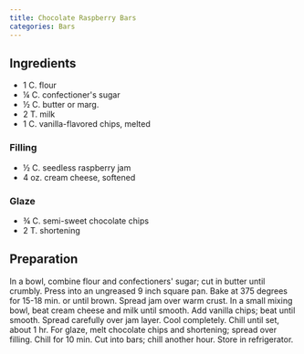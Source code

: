 ```yaml
---
title: Chocolate Raspberry Bars
categories: Bars
---
```


## Ingredients

- 1 C.  flour
- ¼ C.  confectioner's sugar
- ½ C.  butter or marg.
- 2 T. milk
- 1 C.  vanilla-flavored chips, melted

### Filling

- ½ C.  seedless raspberry jam
- 4 oz. cream cheese, softened

### Glaze

- ¾ C.  semi-sweet chocolate  chips
- 2 T. shortening

## Preparation

In a bowl, combine flour and confectioners' sugar; cut in butter until crumbly.  Press into an ungreased 9 inch square pan.  Bake at 375 degrees for 15-18 min. or until brown.  Spread jam over warm crust.  In a small mixing bowl, beat cream cheese and milk until smooth.  Add vanilla chips; beat until smooth.  Spread carefully over jam layer.  Cool completely.  Chill until set, about 1 hr.  For glaze, melt chocolate chips and shortening; spread over filling.  Chill for 10 min. Cut into bars; chill another hour.  Store in refrigerator.

